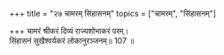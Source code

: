 +++
title = "२७ चामरम् सिंहासनम्"
topics = ["चामरम्", "सिंहासनम्"]

+++
चामरं श्रीकरं दिव्यं राज्यशोभाकरं परम्।  
सिंहासनं सुखैश्वर्यकरं लोकानुरञ्जनम्॥ 107 ॥  